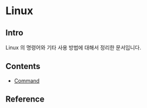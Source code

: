# Linux

## Intro
Linux 의 명령어와 기타 사용 방법에 대해서 정리한 문서입니다.

## Contents
* [Command](./contents/command.md)

## Reference